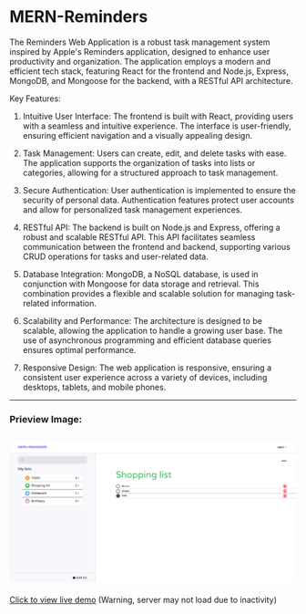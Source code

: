 # MERN-Reminders

The Reminders Web Application is a robust task management system inspired by Apple's Reminders application, designed to enhance user productivity and organization. The application employs a modern and efficient tech stack, featuring React for the frontend and Node.js, Express, MongoDB, and Mongoose for the backend, with a RESTful API architecture.

Key Features:

1. Intuitive User Interface:
        The frontend is built with React, providing users with a seamless and intuitive experience. The interface is user-friendly, ensuring efficient navigation and a visually appealing design.

2. Task Management:
        Users can create, edit, and delete tasks with ease. The application supports the organization of tasks into lists or categories, allowing for a structured approach to task management.

3. Secure Authentication:
        User authentication is implemented to ensure the security of personal data. Authentication features protect user accounts and allow for personalized task management experiences.

4. RESTful API:
        The backend is built on Node.js and Express, offering a robust and scalable RESTful API. This API facilitates seamless communication between the frontend and backend, supporting various CRUD operations for tasks and user-related data.

5. Database Integration:
        MongoDB, a NoSQL database, is used in conjunction with Mongoose for data storage and retrieval. This combination provides a flexible and scalable solution for managing task-related information.

6. Scalability and Performance:
        The architecture is designed to be scalable, allowing the application to handle a growing user base. The use of asynchronous programming and efficient database queries ensures optimal performance.

7. Responsive Design:
        The web application is responsive, ensuring a consistent user experience across a variety of devices, including desktops, tablets, and mobile phones.

---

### Prieview Image:

## ![alt text](./client/public/Demo.png "Title")

[Click to view live demo](https://mern-reminders-client.onrender.com) (Warning, server may not load due to inactivity)
